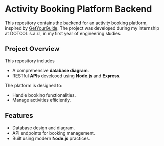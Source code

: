 # Activity Booking Platform Backend

This repository contains the backend for an activity booking platform, inspired by [GetYourGuide](https://www.getyourguide.com/). The project was developed during my internship at DOTCOL s.a.r.l, in my first year of engineering studies.

## Project Overview

This repository includes:
- A comprehensive **database diagram**.
- RESTful **APIs** developed using **Node.js** and **Express**.

The platform is designed to:
- Handle booking functionalities.
- Manage activities efficiently.

## Features
- Database design and diagram.
- API endpoints for booking management.
- Built using modern **Node.js** practices.
